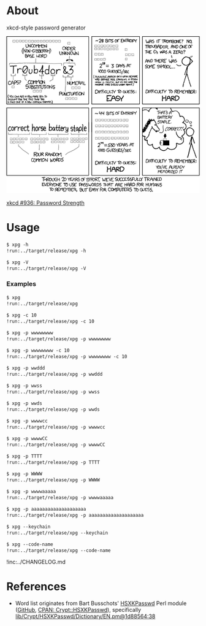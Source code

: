 # About

xkcd-style password generator

![](fig/password_strength.png)

[xkcd #936: Password Strength](https://xkcd.com/936/)

# Usage

```text
$ xpg -h
!run:../target/release/xpg -h
```

```text
$ xpg -V
!run:../target/release/xpg -V
```

### Examples

```text
$ xpg
!run:../target/release/xpg
```

```text
$ xpg -c 10
!run:../target/release/xpg -c 10
```

```text
$ xpg -p wwwwwwww
!run:../target/release/xpg -p wwwwwwww
```

```text
$ xpg -p wwwwwwww -c 10
!run:../target/release/xpg -p wwwwwwww -c 10
```

```text
$ xpg -p wwddd
!run:../target/release/xpg -p wwddd
```

```text
$ xpg -p wwss
!run:../target/release/xpg -p wwss
```

```text
$ xpg -p wwds
!run:../target/release/xpg -p wwds
```

```text
$ xpg -p wwwwcc
!run:../target/release/xpg -p wwwwcc
```

```text
$ xpg -p wwwwCC
!run:../target/release/xpg -p wwwwCC
```

```text
$ xpg -p TTTT
!run:../target/release/xpg -p TTTT
```

```text
$ xpg -p WWWW
!run:../target/release/xpg -p WWWW
```

```text
$ xpg -p wwwwaaaaa
!run:../target/release/xpg -p wwwwaaaaa
```

```text
$ xpg -p aaaaaaaaaaaaaaaaaaaa
!run:../target/release/xpg -p aaaaaaaaaaaaaaaaaaaa
```

```text
$ xpg --keychain
!run:../target/release/xpg --keychain
```

```text
$ xpg --code-name
!run:../target/release/xpg --code-name
```

!inc:../CHANGELOG.md

# References

* Word list originates from Bart Busschots'
  [HSXKPasswd](https://www.bartbusschots.ie/s/publications/software/xkpasswd/)
  Perl module ([GitHub](https://github.com/bbusschots/hsxkpasswd),
  [CPAN: Crypt::HSXKPasswd](http://search.cpan.org/perldoc?Crypt%3A%3AHSXKPasswd)),
  specifically
  [lib/Crypt/HSXKPasswd/Dictionary/EN.pm@1d88564:38](https://github.com/bbusschots/hsxkpasswd/blob/1d88564d5bf74cf48025b372bcb635fc022962dd/lib/Crypt/HSXKPasswd/Dictionary/EN.pm#L38)

